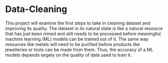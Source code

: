 # Data-Cleaning
This project will examine the first steps to take in cleaning dataset and improving its quality. The dataset in its natural state is like a natural resource that has just been mined and still needs to be processed before meaningful machine learning (ML) models can be trained out of it. The same way resources like metals will need to be purified before products like jewelleries or tools can be made from them. Thus, the accuracy of a ML models depends largely on the quality of data used to train it. 

